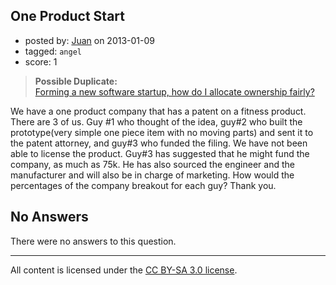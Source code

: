 ## One Product Start

- posted by: [Juan](https://stackexchange.com/users/-1/22462-juan) on 2013-01-09
- tagged: `angel`
- score: 1

> **Possible Duplicate:**  
> [Forming a new software startup, how do I allocate ownership fairly?](http://answers.onstartups.com/questions/6949/forming-a-new-software-startup-how-do-i-allocate-ownership-fairly)  

<!-- End of automatically inserted text -->

We have a one product company that has a patent on a fitness product. There are 3 of us. Guy #1 who thought of the idea, guy#2 who built the prototype(very simple one piece item with no moving parts) and sent it to the patent attorney, and guy#3 who funded the filing. We have not been able to license the product. Guy#3 has suggested that he might fund the company, as much as 75k. He has also sourced the engineer and the manufacturer and will also be in charge of marketing. How would the percentages of the company breakout for each guy? Thank you. 

## No Answers

There were no answers to this question.


---

All content is licensed under the [CC BY-SA 3.0 license](https://creativecommons.org/licenses/by-sa/3.0/).

